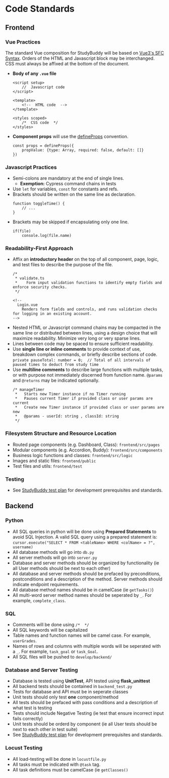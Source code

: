 # Code Standards

## Frontend
### Vue Practices
The standard Vue composition for StudyBuddy will be based on [Vue3's SFC Syntax](https://vuejs.org/api/sfc-spec.html).
Orders of the HTML and Javascript block may be interchanged. CSS must always be affixed at the bottom of the document.

- **Body of any `.vue` file**  
	```
	<script setup>
		//  Javascript code
	</script>

	<template>
		<!--  HTML code  -->
	</template>

	<styles scoped>
		/*  CSS code  */
	</styles>
	```
- **Component props** will use the [defineProps](https://vuejs.org/api/sfc-script-setup.html#defineprops-defineemits) convention.  
	```
	const props = defineProps({
		propValue: {type: Array, required: false, default: []}
	})
	```
### Javascript Practices
- Semi-colons are mandatory at the end of single lines.  
	- **Exemption:** Cypress command chains in tests
- Use  `let`  for variables,  `const`  for constants and refs.
- Brackets should be written on the same line as declaration.  
	```
	function toggleTime() {
		// ...
	}
	```
- Brackets may be skipped if encapsulating only one line.  
	```
	if(file)
		console.log(file.name)
	```
### Readability-First Approach
- Affix an **introductory header** on the top of all component, page, logic, and test files to describe the purpose of the file.  
  ```  
  /*
   * validate.ts
   *    Form input validation functions to identify empty fields and enforce security checks.
   */
  ```    
  ```  
  <!-- 
    Login.vue 
      Renders form fields and controls, and runs validation checks for logging in an existing account.
  -->
  ```  
- Nested HTML or Javascript command chains may be compacted in the same line or distributed between lines, using a design choice that will maximize readability. Minimize very long or very sparse lines.
- Lines between code may be spaced to ensure sufficient readability.
- Use **single line or inline comments** to provide context of use, breakdown complex commands, or briefly describe sections of code.  
	`private pauseTotal: number = 0;  // Total of all intervals of paused times to deduct from study time`
- Use **multiline comments** to describe large functions with multiple tasks, or with purpose not immediately discerned from function name. `@params` and `@returns` may be indicated optionally.  
  ```  
  /* manageTimer
   *   Starts new Timer instance if no Timer running
   *   Pauses current Timer if provided class or user params are current
   *   Create new Timer instance if provided class or user params are new
   *   @params - userId: string , classId: string
   */
  ```  
### Filesystem Structure and Resource Location
- Routed page components (e.g. Dashboard, Class): `frontend/src/pages`
- Modular components (e.g. Accordion, Buddy): `frontend/src/components`
- Business logic functions and classes: `frontend/src/logic`
- Images and static files: `frontend/public`
- Test files and utils: `frontend/test`
### Testing
- See [StudyBuddy test plan](https://github.com/kdotzlaw/StudyBuddy/blob/main/docs/SE2%20Test%20Plan.pdf) for development prerequisites and standards.

## Backend
### Python
- All SQL queries in python will be done using **Prepared Statements** to avoid SQL Injection. A valid SQL query using a prepared statement is: `cursor.execute("SELECT * FROM <tableName> WHERE <colName> = ?", username)`
- All database methods will go into `db.py`
- All server methods will go into `server.py`
- Database and server methods should be organized by functionality (ie all User methods should be next to each other)
- All database and server methods should be prefaced by preconditions, postconditions and a description of the method. Server methods should indicate endpoint requirements. 
- All database method names should be in camelCase (ie `getTasks()`)
- All multi-word server method names should be seperated by `_`. For example, `complete_class`.

### SQL
- Comments will be done using `/*  */`
- All SQL keywords will be capitalized
- Table names and function names will be camel case. For example, `userGrades`.
- Names of rows and columns with multiple words will be seperated with a `_`. For example, `task_goal` or `task_Goal`.
- All SQL files will be pushed to `develop/backend/` 

### Database and Server Testing
- Database is tested using **UnitTest**, API tested using **flask_unittest**
- All backend tests should be contained in `backend_test.py`
- Tests for database and API must be in seperate classes
- Unit tests should only test **one** component/method
- All tests should be prefaced with pass conditions and a description of what test is testing
- Tests should include Negative Testing (ie test that ensure incorrect input fails correctly)
- Unit tests should be orderd by component (ie all User tests should be next to each other in test suite)
- See [StudyBuddy test plan](https://github.com/kdotzlaw/StudyBuddy/blob/main/docs/SE2%20Test%20Plan.pdf) for development prerequisites and standards.

### Locust Testing
- All load-testing will be done in `locustfile.py`
- All tasks must be indicated with `@task` tag.
- All task definitions must be camelCase (ie `getClasses()`

